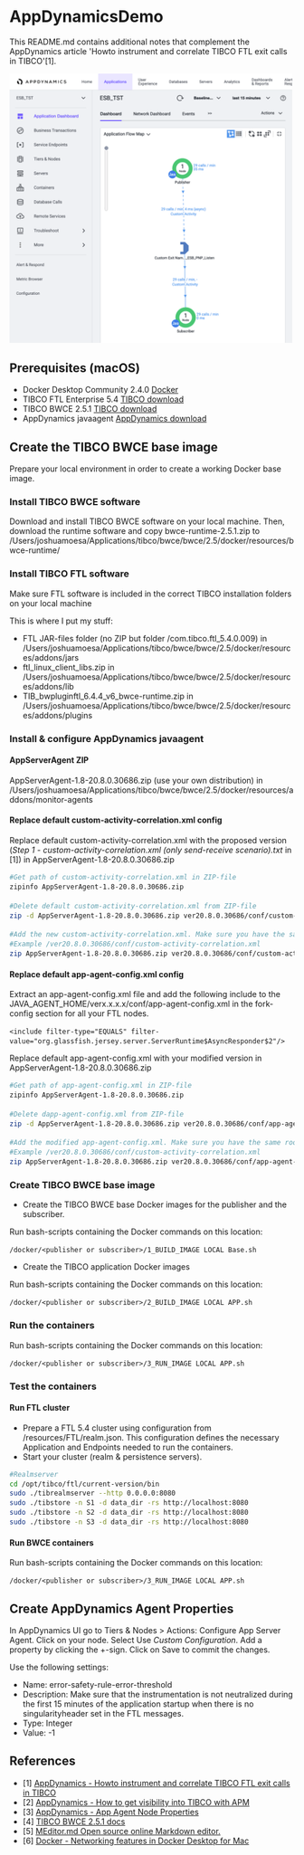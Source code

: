 # AppDynamicsDemo

This README.md contains additional notes that complement the AppDynamics article 'Howto instrument and correlate TIBCO FTL exit calls in TIBCO'[1].

<img src="https://github.com/joshuamoesa/tibco-businessworkscontaineredition/blob/master/AppDynamicsDemo/resources/images/screenshot_appdynamics_endresult.png" width="500">

## Prerequisites (macOS)

- Docker Desktop Community 2.4.0 [Docker](https://www.docker.com/products/docker-desktop)
- TIBCO FTL Enterprise 5.4 [TIBCO download](https://download.tibco.com)
- TIBCO BWCE 2.5.1 [TIBCO download](https://download.tibco.com)
- AppDynamics javaagent [AppDynamics download](https://download.appdynamics.com/download/#version=&apm=jvm%2Cjava-agent-api%2Copentracer%2Cjava-jdk8&os=linux%2Cosx%2Cwindows&platform_admin_os=linux%2Cosx%2Cwindows&appdynamics_cluster_os=linux&events=linuxwindows&eum=linux%2Cwindows%2Cgeoserver%2Cgeodata%2Csynthetic%2Csynthetic-server&page=1&apm_os=windows%2Clinux%2Calpine-linux%2Cosx%2Csolaris%2Csolaris-sparc%2Caix)

## Create the TIBCO BWCE base image

Prepare your local environment in order to create a working Docker base image.

### Install TIBCO BWCE software

Download and install TIBCO BWCE software on your local machine. Then, download the runtime software and copy bwce-runtime-2.5.1.zip to /Users/joshuamoesa/Applications/tibco/bwce/bwce/2.5/docker/resources/bwce-runtime/

### Install TIBCO FTL software

Make sure FTL software is included in the correct TIBCO installation folders on your local machine

This is where I put my stuff:

- FTL JAR-files folder (no ZIP but folder /com.tibco.ftl_5.4.0.009) in
/Users/joshuamoesa/Applications/tibco/bwce/bwce/2.5/docker/resources/addons/jars
- ftl_linux_client_libs.zip in /Users/joshuamoesa/Applications/tibco/bwce/bwce/2.5/docker/resources/addons/lib
- TIB_bwpluginftl_6.4.4_v6_bwce-runtime.zip in /Users/joshuamoesa/Applications/tibco/bwce/bwce/2.5/docker/resources/addons/plugins

### Install & configure AppDynamics javaagent

#### AppServerAgent ZIP

AppServerAgent-1.8-20.8.0.30686.zip (use your own distribution) in /Users/joshuamoesa/Applications/tibco/bwce/bwce/2.5/docker/resources/addons/monitor-agents

#### Replace default custom-activity-correlation.xml config

Replace default custom-activity-correlation.xml with the proposed version (*Step 1 - custom-activity-correlation.xml (only send-receive scenario).txt* in [1]) in AppServerAgent-1.8-20.8.0.30686.zip

```sh
#Get path of custom-activity-correlation.xml in ZIP-file
zipinfo AppServerAgent-1.8-20.8.0.30686.zip

#Delete default custom-activity-correlation.xml from ZIP-file
zip -d AppServerAgent-1.8-20.8.0.30686.zip ver20.8.0.30686/conf/custom-activity-correlation.xml
   
#Add the new custom-activity-correlation.xml. Make sure you have the same root path on your local machine
#Example /ver20.8.0.30686/conf/custom-activity-correlation.xml
zip AppServerAgent-1.8-20.8.0.30686.zip ver20.8.0.30686/conf/custom-activity-correlation.xml
```

#### Replace default app-agent-config.xml config

Extract an app-agent-config.xml file and add the following include to the JAVA_AGENT_HOME/verx.x.x.x/conf/app-agent-config.xml in the fork-config section for all your FTL nodes.

`<include filter-type="EQUALS" filter-value="org.glassfish.jersey.server.ServerRuntime$AsyncResponder$2"/>`

Replace default app-agent-config.xml with your modified version in AppServerAgent-1.8-20.8.0.30686.zip

```sh
#Get path of app-agent-config.xml in ZIP-file
zipinfo AppServerAgent-1.8-20.8.0.30686.zip

#Delete dapp-agent-config.xml from ZIP-file
zip -d AppServerAgent-1.8-20.8.0.30686.zip ver20.8.0.30686/conf/app-agent-config.xml

#Add the modified app-agent-config.xml. Make sure you have the same root path on your local machine
#Example /ver20.8.0.30686/conf/custom-activity-correlation.xml
zip AppServerAgent-1.8-20.8.0.30686.zip ver20.8.0.30686/conf/app-agent-config.xml
```

### Create TIBCO BWCE base image

- Create the TIBCO BWCE base Docker images for the publisher and the subscriber.

Run bash-scripts containing the Docker commands on this location:

```/docker/<publisher or subscriber>/1_BUILD_IMAGE LOCAL Base.sh```

- Create the TIBCO application Docker images

Run bash-scripts containing the Docker commands on this location:

```/docker/<publisher or subscriber>/2_BUILD_IMAGE LOCAL APP.sh```

### Run the containers

Run bash-scripts containing the Docker commands on this location:

```/docker/<publisher or subscriber>/3_RUN_IMAGE LOCAL APP.sh```

### Test the containers

#### Run FTL cluster

- Prepare a FTL 5.4 cluster using configuration from /resources/FTL/realm.json. This configuration defines the necessary Application and Endpoints needed to run the containers.
- Start your cluster (realm & persistence servers).

```sh
#Realmserver
cd /opt/tibco/ftl/current-version/bin
sudo ./tibrealmserver --http 0.0.0.0:8080
sudo ./tibstore -n S1 -d data_dir -rs http://localhost:8080
sudo ./tibstore -n S2 -d data_dir -rs http://localhost:8080
sudo ./tibstore -n S3 -d data_dir -rs http://localhost:8080
```

#### Run BWCE containers

Run bash-scripts containing the Docker commands on this location:

```/docker/<publisher or subscriber>/3_RUN_IMAGE LOCAL APP.sh```

## Create AppDynamics Agent Properties

In AppDynamics UI go to Tiers & Nodes > Actions: Configure App Server Agent. Click on your node. Select Use *Custom Configuration*. Add a property by clicking the +-sign. Click on Save to commit the changes.

Use the following settings:
* Name: error-safety-rule-error-threshold
* Description: Make sure that the instrumentation is not neutralized during the first 15 minutes of the application startup when there is no singularityheader set in the FTL messages.
* Type: Integer
* Value: -1

## References
- [1] [AppDynamics - Howto instrument and correlate TIBCO FTL exit calls in TIBCO](https://community.appdynamics.com/t5/Knowledge-Base/How-do-I-instrument-and-correlate-TIBCO-FTL-exit-calls-in-TIBCO/ta-p/33621)
- [2] [AppDynamics - How to get visibility into TIBCO with APM](https://www.appdynamics.com/blog/product/how-to-get-visibility-into-tibco-with-apm/)
- [3] [AppDynamics - App Agent Node Properties](https://docs.appdynamics.com/display/PRO45/App+Agent+Node+Properties)
- [4] [TIBCO BWCE 2.5.1 docs](https://docs.tibco.com/products/tibco-businessworks-container-edition-2-5-1)
- [5] [MEditor.md Open source online Markdown editor.](https://pandao.github.io/editor.md/en.html)
- [6] [Docker - Networking features in Docker Desktop for Mac](https://docs.docker.com/docker-for-mac/networking/#known-limitations-use-cases-and-workarounds)
